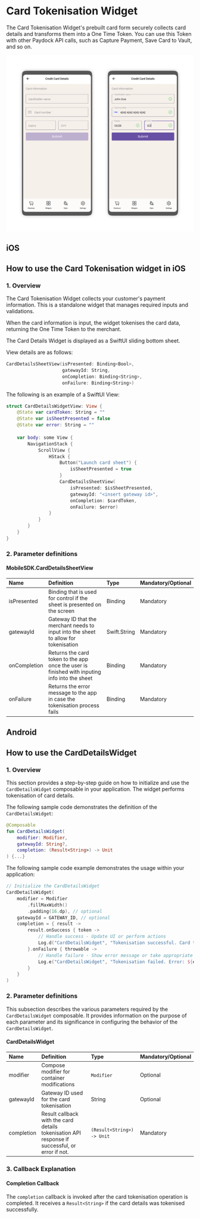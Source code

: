 # Card Tokenisation Widget

The Card Tokenisation Widget's prebuilt card form securely collects card details and transforms them into a One Time Token. You can use this Token with other Paydock API calls, such as Capture Payment, Save Card to Vault, and so on.

![Creditcard View](/img/Credit_card.png)

## iOS

## How to use the Card Tokenisation widget in iOS

### 1. Overview

The Card Tokenisation Widget collects your customer's payment information. This is a standalone widget that manages required inputs and validations. 

When the card information is input, the widget tokenises the card data, returning the One Time Token to the merchant.

The Card Details Widget is displayed as a SwiftUI sliding bottom sheet.

View details are as follows:

```Swift
CardDetailsSheetView(isPresented: Binding<Bool>,
                     gatewayId: String,
                     onCompletion: Binding<String>,
                     onFailure: Binding<String>)
``` 

The following is an example of a SwiftUI View:

```Swift
struct CardDetailsWidgetView: View {
    @State var cardToken: String = ""
    @State var isSheetPresented = false
    @State var error: String = ""

    var body: some View {
        NavigationStack {
            ScrollView {
                HStack {
                    Button("Launch card sheet") {
                        isSheetPresented = true
                    }
                    CardDetailsSheetView(
                        isPresented: $isSheetPresented,
                        gatewayId: "<insert gateway id>",
                        onCompletion: $cardToken,
                        onFailure: $error)
                }
            }
        }
    }
}
```

### 2. Parameter definitions

#### MobileSDK.CardDetailsSheetView
| Name         | Definition                                                                                     | Type             | Mandatory/Optional |
| :----------- | :--------------------------------------------------------------------------------------------- | :--------------- | :----------------  |
| isPresented  |  Binding that is used for control if the sheet is presented on the screen                      | Binding<Bool>    | Mandatory          |
| gatewayId    |  Gateway ID that the merchant needs to input into the sheet to allow for tokenisation          | Swift.String     | Mandatory          |
| onCompletion |  Returns the card token to the app once the user is finished with inputing info into the sheet | Binding<String>  | Mandatory          |
| onFailure    |  Returns the error message to the app in case the tokenisation process fails                   | Binding<String>  | Mandatory          |

## Android

## How to use the CardDetailsWidget

### 1. Overview

This section provides a step-by-step guide on how to initialize and use the `CardDetailsWidget` composable in your application. The widget performs tokenisation of card details.

The following sample code demonstrates the definition of the `CardDetailsWidget`:

```Kotlin
@Composable
fun CardDetailsWidget(
    modifier: Modifier,
    gatewayId: String?,
    completion: (Result<String>) -> Unit
) {...}
```

The following sample code example demonstrates the usage within your application:

```Kotlin
// Initialize the CardDetailsWidget
CardDetailsWidget(
    modifier = Modifier
        .fillMaxWidth()
        .padding(16.dp), // optional
    gatewayId = GATEWAY_ID, // optional
    completion = { result ->
        result.onSuccess { token ->
            // Handle success - Update UI or perform actions
            Log.d("CardDetailsWidget", "Tokenisation successful. Card token: $token")
        }.onFailure { throwable ->
            // Handle failure - Show error message or take appropriate action
            Log.e("CardDetailsWidget", "Tokenisation failed. Error: ${exception.message}")
        }
    }
)
```

### 2. Parameter definitions

This subsection describes the various parameters required by the `CardDetailsWidget` composable. It provides information on the purpose of each parameter and its significance in configuring the behavior of the `CardDetailsWidget`.

#### CardDetailsWidget
| Name                | Definition                                                                                                | Type                        | Mandatory/Optional |
| :------------------ | :-------------------------------------------------------------------------------------------------------- | :-------------------------- | :----------------  |
| modifier            |  Compose modifier for container modifications                                                             | `Modifier`                  | Optional           |
| gatewayId           |  Gateway ID used for the card tokenisation                                                                | String                      | Optional           |
| completion          |  Result callback with the card details tokenisation API response if successful, or error if not.          | `(Result<String>) -> Unit`  | Mandatory          |

### 3. Callback Explanation

#### Completion Callback

The `completion` callback is invoked after the card tokenisation operation is completed. It receives a `Result<String>` if the card details was tokenised successfully.
